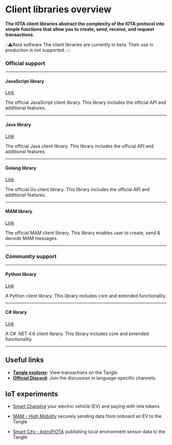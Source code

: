 # Client libraries overview

**The IOTA client libraries abstract the complexity of the IOTA protocol into simple functions that allow you to create, send, receive, and request transactions.**

:::warning:Beta software
The client libraries are currently in beta. Their use in production is not supported.
:::

### **Official support** ###

---------------

#### **JavaScript library** ####
[Link](root://iota-js/0.1/README.md)

The official JavaScript client library. This library includes the official API and additional features.

---

#### **Java library** ####
[Link](root://iota-java/0.1/README.md)

The official Java client library. This library includes the official API and additional features.

---

#### **Golang library** ####
[Link](root://iota-go/0.1/README.md)

The official Go client library. This library includes the official API and additional features.

---

#### **MAM library** ####
[Link](root://mam/0.1/README.md)

The official MAM client library. This library enables user to create, send & decode MAM messages.


---------------

### __Community support__ ###

---------------

#### __Python library__ ####
[Link](https://github.com/iotaledger/iota.lib.py)

A Python client library. This library includes core and extended functionality.

---

#### __C# library__ ####
[Link](https://github.com/iota-community/tangle-.net)

A C# .NET 4.6 client library. This library includes core and extended functionality.

---------------

## Useful links

- **[Tangle explorer](https://www.thetangle.org):** View transactions on the Tangle
- **[Official Discord](https://discord.iota.org):** Join the discussion in language-specific channels.

## IoT experiments

- [Smart Charging](https://github.com/iotaledger/high-mobility-blueprints) your electric vehicle (EV) and paying with iota tokens

- [MAM - High Mobility](https://github.com/iotaledger/high-mobility-blueprints) securely sending data from onboard an EV to the Tangle

- [Smart City - AstroPiOTA](root://smartcity/0.1/introduction/overview.md) publishing local environment sensor data to the Tangle
